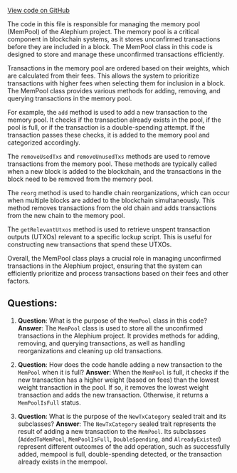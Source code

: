 [View code on GitHub](https://github.com/oxygenium/oxygenium/flow/src/main/scala/org/oxygenium/flow/mempool/MemPool.scala)

The code in this file is responsible for managing the memory pool (MemPool) of the Alephium project. The memory pool is a critical component in blockchain systems, as it stores unconfirmed transactions before they are included in a block. The MemPool class in this code is designed to store and manage these unconfirmed transactions efficiently.

Transactions in the memory pool are ordered based on their weights, which are calculated from their fees. This allows the system to prioritize transactions with higher fees when selecting them for inclusion in a block. The MemPool class provides various methods for adding, removing, and querying transactions in the memory pool.

For example, the `add` method is used to add a new transaction to the memory pool. It checks if the transaction already exists in the pool, if the pool is full, or if the transaction is a double-spending attempt. If the transaction passes these checks, it is added to the memory pool and categorized accordingly.

The `removeUsedTxs` and `removeUnusedTxs` methods are used to remove transactions from the memory pool. These methods are typically called when a new block is added to the blockchain, and the transactions in the block need to be removed from the memory pool.

The `reorg` method is used to handle chain reorganizations, which can occur when multiple blocks are added to the blockchain simultaneously. This method removes transactions from the old chain and adds transactions from the new chain to the memory pool.

The `getRelevantUtxos` method is used to retrieve unspent transaction outputs (UTXOs) relevant to a specific lockup script. This is useful for constructing new transactions that spend these UTXOs.

Overall, the MemPool class plays a crucial role in managing unconfirmed transactions in the Alephium project, ensuring that the system can efficiently prioritize and process transactions based on their fees and other factors.
## Questions: 
 1. **Question**: What is the purpose of the `MemPool` class in this code?
   **Answer**: The `MemPool` class is used to store all the unconfirmed transactions in the Alephium project. It provides methods for adding, removing, and querying transactions, as well as handling reorganizations and cleaning up old transactions.

2. **Question**: How does the code handle adding a new transaction to the `MemPool` when it is full?
   **Answer**: When the `MemPool` is full, it checks if the new transaction has a higher weight (based on fees) than the lowest weight transaction in the pool. If so, it removes the lowest weight transaction and adds the new transaction. Otherwise, it returns a `MemPoolIsFull` status.

3. **Question**: What is the purpose of the `NewTxCategory` sealed trait and its subclasses?
   **Answer**: The `NewTxCategory` sealed trait represents the result of adding a new transaction to the `MemPool`. Its subclasses (`AddedToMemPool`, `MemPoolIsFull`, `DoubleSpending`, and `AlreadyExisted`) represent different outcomes of the add operation, such as successfully added, mempool is full, double-spending detected, or the transaction already exists in the mempool.